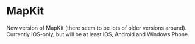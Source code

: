 # MapKit

New version of MapKit (there seem to be lots of older versions around). Currently iOS-only, but will be at least iOS, Android and Windows Phone.
